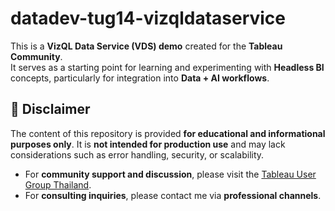 # datadev-tug14-vizqldataservice

This is a **VizQL Data Service (VDS) demo** created for the **Tableau Community**.  
It serves as a starting point for learning and experimenting with **Headless BI** concepts, particularly for integration into **Data + AI workflows**.
  
## 📌 Disclaimer

The content of this repository is provided **for educational and informational purposes only**. It is **not intended for production use** and may lack considerations such as error handling, security, or scalability.

- For **community support and discussion**, please visit the [Tableau User Group Thailand](https://www.facebook.com/groups/TableauUserGroupThailand).
- For **consulting inquiries**, please contact me via **professional channels**.
